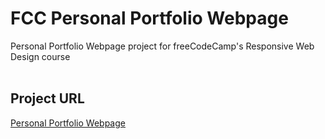 # FCC Personal Portfolio Webpage
Personal Portfolio Webpage project for freeCodeCamp's Responsive Web Design course
<br><br>
## Project URL
[Personal Portfolio Webpage](https://richards-r.github.io/FCC-Personal-Portfolio-Webpage/)
